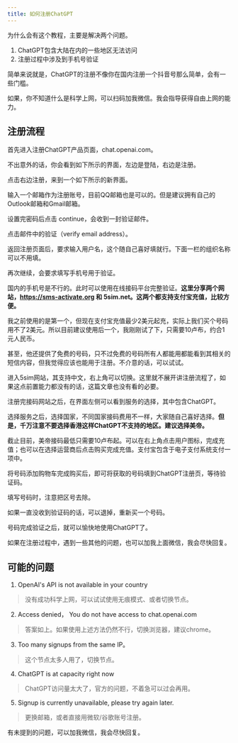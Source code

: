```yaml
---
title: 如何注册ChatGPT
---
```


为什么会有这个教程，主要是解决两个问题。

1. ChatGPT包含大陆在内的一些地区无法访问
2. 注册过程中涉及到手机号验证

简单来说就是，ChatGPT的注册不像你在国内注册一个抖音号那么简单，会有一些门槛。

如果，你不知道什么是科学上网，可以扫码加我微信。我会指导获得自由上网的能力。

## 注册流程
首先进入注册ChatGPT产品页面，chat.openai.com。

不出意外的话，你会看到如下所示的界面，左边是登陆，右边是注册。

点击右边注册，来到一个如下所示的新界面。

输入一个邮箱作为注册账号，目前QQ邮箱也是可以的。但是建议拥有自己的Outlook邮箱和Gmail邮箱。

设置完密码后点击 continue，会收到一封验证邮件。

点击邮件中的验证（verify email address）。

返回注册页面后，要求输入用户名，这个随自己喜好填就行。下面一栏的组织名称可以不用填。

再次继续，会要求填写手机号用于验证。

国内的手机号是不行的。此时可以使用在线接码平台完整验证。**这里分享两个网站，https://sms-activate.org 和 5sim.net。这两个都支持支付宝充值，比较方便。**

我之前使用的是第一个，但现在支付宝充值最少2美元起充，实际上我们买个号码用不了2美元。所以目前建议使用后一个，我刚刚试了下，只需要10卢布，约合1元人民币。

甚至，他还提供了免费的号码，只不过免费的号码所有人都能用都能看到其相关的短信内容，但我觉得应该也能用于注册。不介意的话，可以试试。

进入5sim网站，其支持中文，右上角可以切换。这里就不展开讲注册流程了，如果这点前置能力都没有的话，这篇文章也没有看的必要。

注册完接码网站之后，在界面左侧可以看到服务的选择，其中包含ChatGPT。

选择服务之后，选择国家，不同国家接码费用不一样，大家随自己喜好选择。**但是，千万注意不要选择香港这样ChatGPT不支持的地区。建议选择美帝。**

截止目前，美帝接码最低只需要10卢布起。可以在右上角点击用户图标，完成充值；也可以在选择运营商后点击购买完成充值。支付宝包含于电子支付系统支付一项中。

将号码添加购物车完成购买后，即可将获取的号码填到ChatGPT注册页，等待验证码。

填写号码时，注意把区号去除。

如果一直没收到验证码的话，可以退掉，重新买一个号码。

号码完成验证之后，就可以愉快地使用ChatGPT了。

如果在注册过程中，遇到一些其他的问题，也可以加我上面微信，我会尽快回复。

## 可能的问题

1. OpenAI's API is not available in your country
> 没有成功科学上网，可以试试使用无痕模式、或者切换节点。

2. Access denied， You do not have access to chat.openai.com
> 答案如上。如果使用上述方法仍然不行，切换浏览器，建议chrome。

3. Too many signups from the same IP。
> 这个节点太多人用了，切换节点。

4. ChatGPT is at capacity right now
> ChatGPT访问量太大了，官方的问题，不着急可以过会再用。

5. Signup is currently unavailable, please try again later.
> 更换邮箱，或者直接用微软/谷歌账号注册。

有未提到的问题，可以加我微信，我会尽快回复。